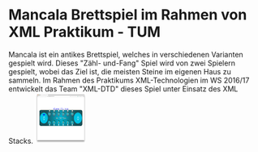 <h1> Mancala Brettspiel im Rahmen von XML Praktikum - TUM </h1>
Mancala ist ein antikes Brettspiel, welches in verschiedenen Varianten gespielt wird. Dieses "Zähl- und-Fang" Spiel wird von zwei Spielern gespielt, wobei das Ziel ist, die meisten Steine im eigenen Haus zu sammeln. Im Rahmen des Praktikums XML-Technologien im WS 2016/17 entwickelt das Team "XML-DTD" dieses Spiel unter Einsatz des XML Stacks.

<img src="screenshot.png" style=" width:100px ; height:100px " />
